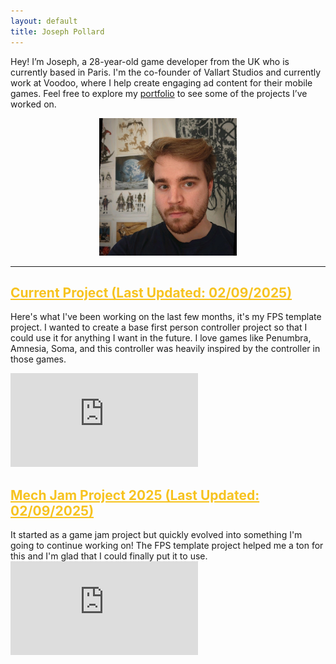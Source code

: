 ```yaml
---
layout: default
title: Joseph Pollard
---
```


Hey!
I’m Joseph, a 28-year-old game developer from the UK who is currently based in Paris. I'm the co-founder of Vallart Studios and currently work at Voodoo, where I help create engaging ad content for their mobile games.
Feel free to explore my [portfolio](./portfolio) to see some of the projects I’ve worked on.

<p align="center">
  <img src="assets/images/me!.jpg" alt="Photo of Joseph" width="220" height="220">
</p>

---

<h2><a href="current project" style="color: #f7c31f;">Current Project (Last Updated: 02/09/2025)</a></h2>

Here's what I've been working on the last few months, it's my FPS template project. I wanted to create a base first person controller project so that I could use it for anything I want in the future.
I love games like Penumbra, Amnesia, Soma, and this controller was heavily inspired by the controller in those games.

<iframe src="https://www.youtube.com/embed/HMPIxtsN5EQ" frameborder="0" allowfullscreen></iframe>


<h2><a href="current project" style="color: #f7c31f;">Mech Jam Project 2025 (Last Updated: 02/09/2025)</a></h2>
It started as a game jam project but quickly evolved into something I'm going to continue working on! 
The FPS template project helped me a ton for this and I'm glad that I could finally put it to use.

<iframe src="https://www.youtube.com/embed/J6Y_TKeefNk" frameborder="0" allowfullscreen></iframe>

